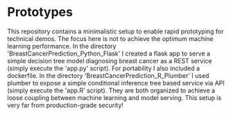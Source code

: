 # Prototypes

This repository contains a minimalistic setup to enable rapid prototyping for technical demos. The focus here is not to achieve the optimum machine learning performance. In the directory 'BreastCancerPrediction_Python_Flask' I created a flask app to serve a simple decision tree model diagnosing breast cancer as a REST service (simply execute the 'app.py' script). For portability I also included a dockerfile. In the directory 'BreastCancerPrediction_R_Plumber' I used plumber to expose a simple conditional inference tree based service via API (simply execute the 'app.R' script). They are both organized to achieve a loose coupling between machine learning and model serving. This setup is very far from production-grade security!
